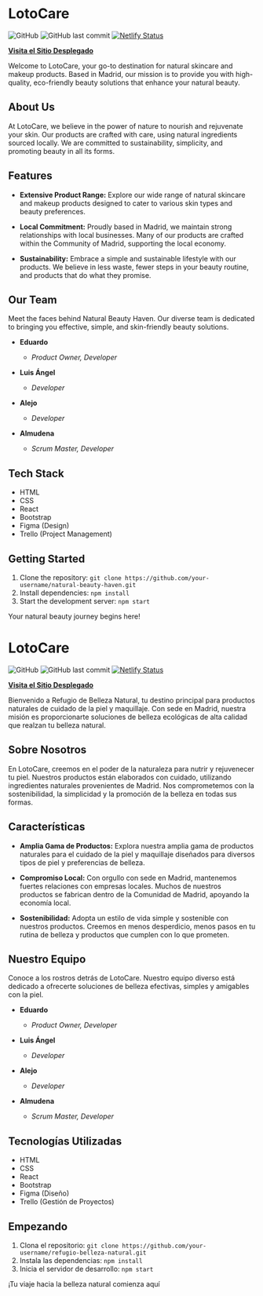 # LotoCare

<!-- Add Logos and Name Section Here -->

![GitHub]() 
![GitHub last commit]() 
[![Netlify Status]()]()

**[Visita el Sitio Desplegado]()**

Welcome to LotoCare, your go-to destination for natural skincare and makeup products. Based in Madrid, our mission is to provide you with high-quality, eco-friendly beauty solutions that enhance your natural beauty.

## About Us

At LotoCare, we believe in the power of nature to nourish and rejuvenate your skin. Our products are crafted with care, using natural ingredients sourced locally. We are committed to sustainability, simplicity, and promoting beauty in all its forms.

## Features

- **Extensive Product Range:** Explore our wide range of natural skincare and makeup products designed to cater to various skin types and beauty preferences.

- **Local Commitment:** Proudly based in Madrid, we maintain strong relationships with local businesses. Many of our products are crafted within the Community of Madrid, supporting the local economy.

- **Sustainability:** Embrace a simple and sustainable lifestyle with our products. We believe in less waste, fewer steps in your beauty routine, and products that do what they promise.

## Our Team

Meet the faces behind Natural Beauty Haven. Our diverse team is dedicated to bringing you effective, simple, and skin-friendly beauty solutions.

- **Eduardo**
  - *Product Owner, Developer*

- **Luis Ángel**
  - *Developer*

- **Alejo**
  - *Developer*

- **Almudena**
  - *Scrum Master, Developer*

## Tech Stack

- HTML
- CSS
- React
- Bootstrap
- Figma (Design)
- Trello (Project Management)

## Getting Started

1. Clone the repository: `git clone https://github.com/your-username/natural-beauty-haven.git`
2. Install dependencies: `npm install`
3. Start the development server: `npm start`

Your natural beauty journey begins here!

# LotoCare

<!-- Add Logos and Name Section Here -->

![GitHub]() 
![GitHub last commit]() 
[![Netlify Status]()]()

**[Visita el Sitio Desplegado]()**

Bienvenido a Refugio de Belleza Natural, tu destino principal para productos naturales de cuidado de la piel y maquillaje. Con sede en Madrid, nuestra misión es proporcionarte soluciones de belleza ecológicas de alta calidad que realzan tu belleza natural.

## Sobre Nosotros

En LotoCare, creemos en el poder de la naturaleza para nutrir y rejuvenecer tu piel. Nuestros productos están elaborados con cuidado, utilizando ingredientes naturales provenientes de Madrid. Nos comprometemos con la sostenibilidad, la simplicidad y la promoción de la belleza en todas sus formas.

## Características

- **Amplia Gama de Productos:** Explora nuestra amplia gama de productos naturales para el cuidado de la piel y maquillaje diseñados para diversos tipos de piel y preferencias de belleza.

- **Compromiso Local:** Con orgullo con sede en Madrid, mantenemos fuertes relaciones con empresas locales. Muchos de nuestros productos se fabrican dentro de la Comunidad de Madrid, apoyando la economía local.

- **Sostenibilidad:** Adopta un estilo de vida simple y sostenible con nuestros productos. Creemos en menos desperdicio, menos pasos en tu rutina de belleza y productos que cumplen con lo que prometen.

## Nuestro Equipo

Conoce a los rostros detrás de LotoCare. Nuestro equipo diverso está dedicado a ofrecerte soluciones de belleza efectivas, simples y amigables con la piel.

- **Eduardo**
  - *Product Owner, Developer*

- **Luis Ángel**
  - *Developer*

- **Alejo**
  - *Developer*

- **Almudena**
  - *Scrum Master, Developer*

## Tecnologías Utilizadas

- HTML
- CSS
- React
- Bootstrap
- Figma (Diseño)
- Trello (Gestión de Proyectos)

## Empezando

1. Clona el repositorio: `git clone https://github.com/your-username/refugio-belleza-natural.git`
2. Instala las dependencias: `npm install`
3. Inicia el servidor de desarrollo: `npm start`

¡Tu viaje hacia la belleza natural comienza aquí

